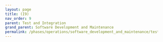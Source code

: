 ```yaml
---
layout: page
title: (I9)
nav_order: 9
parent: Test and Integration
grand_parent: Software Development and Maintenance
permalink: /phases/operations/software_development_and_maintenance/test_and_integration/i9/
---
```


